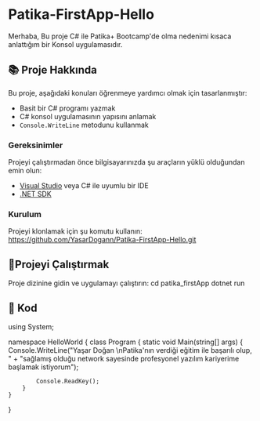 # Patika-FirstApp-Hello
Merhaba,
Bu proje C# ile Patika+ Bootcamp'de olma nedenimi kısaca anlattığım bir Konsol uygulamasıdır. 

## 📚 Proje Hakkında
Bu proje, aşağıdaki konuları öğrenmeye yardımcı olmak için tasarlanmıştır:
- Basit bir C# programı yazmak
- C# konsol uygulamasının yapısını anlamak
- `Console.WriteLine` metodunu kullanmak

### Gereksinimler
Projeyi çalıştırmadan önce bilgisayarınızda şu araçların yüklü olduğundan emin olun:
- [Visual Studio](https://visualstudio.microsoft.com/) veya C# ile uyumlu bir IDE
- [.NET SDK](https://dotnet.microsoft.com/download)


### Kurulum
Projeyi klonlamak için şu komutu kullanın:
https://github.com/YasarDogann/Patika-FirstApp-Hello.git

## 🚀Projeyi Çalıştırmak
Proje dizinine gidin ve uygulamayı çalıştırın:
cd patika_firstApp
dotnet run


## 🚀 Kod
using System;


namespace HelloWorld
{
    class Program
    {
        static void Main(string[] args)
        {
            Console.WriteLine("Yaşar Doğan \nPatika'nın verdiği eğitim ile başarılı olup, " +
                "sağlamış olduğu network sayesinde profesyonel yazılım kariyerime başlamak istiyorum");

            Console.ReadKey();
        }
    }
}
